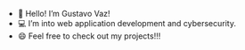 - 👋 Hello! I’m Gustavo Vaz!
- 💻 I’m into web application development and cybersecurity.
- 😄 Feel free to check out my projects!!!
